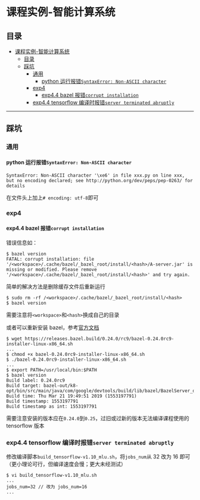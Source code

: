 # 课程实例-智能计算系统

## 目录
- [课程实例-智能计算系统](#课程实例-智能计算系统)
  - [目录](#目录)
  - [踩坑](#踩坑)
    - [通用](#通用)
      - [python 运行报错`SyntaxError: Non-ASCII character`](#python-运行报错syntaxerror-non-ascii-character)
    - [exp4](#exp4)
      - [exp4.4 bazel 报错`corrupt installation`](#exp44-bazel-报错corrupt-installation)
    - [exp4.4 tensorflow 编译时报错`server terminated abruptly`](#exp44-tensorflow-编译时报错server-terminated-abruptly)



---
## 踩坑
### 通用
#### python 运行报错`SyntaxError: Non-ASCII character`
```
SyntaxError: Non-ASCII character '\xe6' in file xxx.py on line xxx, but no encoding declared; see http://python.org/dev/peps/pep-0263/ for details
```

在文件头上加上`# encoding: utf-8`即可

### exp4
#### exp4.4 bazel 报错`corrupt installation`
错误信息如：
```
$ bazel version
FATAL: corrupt installation: file '/<workspace>/.cache/bazel/_bazel_root/install/<hash>/A-server.jar' is missing or modified. Please remove '/<workspace>/.cache/bazel/_bazel_root/install/<hash>' and try again.
```

简单的解决方法是删除缓存文件后重新运行
```
$ sudo rm -rf /<workspace>/.cache/bazel/_bazel_root/install/<hash>
$ bazel version
```
需要注意将`<workspace>`和`<hash>`换成自己的目录

或者可以重新安装 bazel，参考[官方文档](https://docs.bazel.build/versions/0.24.0/install-ubuntu.html)
```
$ wget https://releases.bazel.build/0.24.0/rc9/bazel-0.24.0rc9-installer-linux-x86_64.sh
...
$ chmod +x bazel-0.24.0rc9-installer-linux-x86_64.sh
$ ./bazel-0.24.0rc9-installer-linux-x86_64.sh
...
$ export PATH=/usr/local/bin:$PATH
$ bazel version
Build label: 0.24.0rc9
Build target: bazel-out/k8-opt/bin/src/main/java/com/google/devtools/build/lib/bazel/BazelServer_deploy.jar
Build time: Thu Mar 21 19:49:51 2019 (1553197791)
Build timestamp: 1553197791
Build timestamp as int: 1553197791
```

需要注意安装的版本应在`0.24.0`到`0.25`，过旧或过新的版本无法编译课程使用的 tensorflow 版本

### exp4.4 tensorflow 编译时报错`server terminated abruptly`
修改编译脚本`build_tensorflow-v1.10_mlu.sh`，将`jobs_num`从 32 改为 16 即可（更小理论可行，但编译速度会慢；更大未经测试）

```
$ vi build_tensorflow-v1.10_mlu.sh
...
jobs_num=32 // 改为 jobs_num=16
...
```

